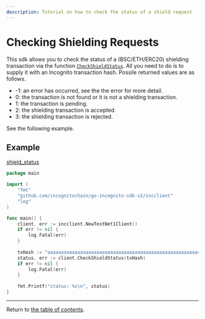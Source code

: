 ```yaml
---
description: Tutorial on how to check the status of a shield request
---
```

# Checking Shielding Requests
This sdk allows you to check the status of a (BSC/ETH/ERC20) shielding transaction via the function [`CheckShieldStatus`](../../../incclient/bridge.go). All you need to do is to supply it with an Incognito transaction hash. Possile returned values are as follows.
* -1: an error has occurred, see the the error for more detail.
* 0: the transaction is not found or it is not a shielding transaction.
* 1: the transaction is pending.
* 2: the shielding transaction is accepted.
* 3: the shielding transaction is rejected.

See the following example.

## Example
[shield_status](../../code/bridge/status/status.go)

```go
package main

import (
	"fmt"
	"github.com/incognitochain/go-incognito-sdk-v2/incclient"
	"log"
)

func main() {
	client, err := incclient.NewTestNet1Client()
	if err != nil {
		log.Fatal(err)
	}
	
	txHash := "aaaaaaaaaaaaaaaaaaaaaaaaaaaaaaaaaaaaaaaaaaaaaaaaaaaaaaaaaaaaaaaa"
	status, err := client.CheckShieldStatus(txHash)
	if err != nil {
		log.Fatal(err)
	}
	
	fmt.Printf("status: %v\n", status)
}
```
---
Return to [the table of contents](../../../README.md).